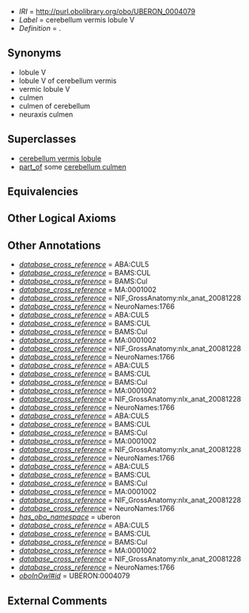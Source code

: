  * *IRI* = http://purl.obolibrary.org/obo/UBERON_0004079
 * *Label* = cerebellum vermis lobule V
 * *Definition* = .

## Synonyms

 * lobule V
 * lobule V of cerebellum vermis
 * vermic lobule V
 * culmen
 * culmen of cerebellum
 * neuraxis culmen

## Superclasses

 * [cerebellum vermis lobule](../../UBERON/70/UBERON_0004070.md)
 * [part_of](../../BFO/50/BFO_0000050.md) some [cerebellum culmen](../../UBERON/63/UBERON_0007763.md)

## Equivalencies


## Other Logical Axioms


## Other Annotations

 * *[database_cross_reference](../../ef/oboInOwl#hasDbXref.md)* = ABA:CUL5
 * *[database_cross_reference](../../ef/oboInOwl#hasDbXref.md)* = BAMS:CUL
 * *[database_cross_reference](../../ef/oboInOwl#hasDbXref.md)* = BAMS:Cul
 * *[database_cross_reference](../../ef/oboInOwl#hasDbXref.md)* = MA:0001002
 * *[database_cross_reference](../../ef/oboInOwl#hasDbXref.md)* = NIF_GrossAnatomy:nlx_anat_20081228
 * *[database_cross_reference](../../ef/oboInOwl#hasDbXref.md)* = NeuroNames:1766
 * *[database_cross_reference](../../ef/oboInOwl#hasDbXref.md)* = ABA:CUL5
 * *[database_cross_reference](../../ef/oboInOwl#hasDbXref.md)* = BAMS:CUL
 * *[database_cross_reference](../../ef/oboInOwl#hasDbXref.md)* = BAMS:Cul
 * *[database_cross_reference](../../ef/oboInOwl#hasDbXref.md)* = MA:0001002
 * *[database_cross_reference](../../ef/oboInOwl#hasDbXref.md)* = NIF_GrossAnatomy:nlx_anat_20081228
 * *[database_cross_reference](../../ef/oboInOwl#hasDbXref.md)* = NeuroNames:1766
 * *[database_cross_reference](../../ef/oboInOwl#hasDbXref.md)* = ABA:CUL5
 * *[database_cross_reference](../../ef/oboInOwl#hasDbXref.md)* = BAMS:CUL
 * *[database_cross_reference](../../ef/oboInOwl#hasDbXref.md)* = BAMS:Cul
 * *[database_cross_reference](../../ef/oboInOwl#hasDbXref.md)* = MA:0001002
 * *[database_cross_reference](../../ef/oboInOwl#hasDbXref.md)* = NIF_GrossAnatomy:nlx_anat_20081228
 * *[database_cross_reference](../../ef/oboInOwl#hasDbXref.md)* = NeuroNames:1766
 * *[database_cross_reference](../../ef/oboInOwl#hasDbXref.md)* = ABA:CUL5
 * *[database_cross_reference](../../ef/oboInOwl#hasDbXref.md)* = BAMS:CUL
 * *[database_cross_reference](../../ef/oboInOwl#hasDbXref.md)* = BAMS:Cul
 * *[database_cross_reference](../../ef/oboInOwl#hasDbXref.md)* = MA:0001002
 * *[database_cross_reference](../../ef/oboInOwl#hasDbXref.md)* = NIF_GrossAnatomy:nlx_anat_20081228
 * *[database_cross_reference](../../ef/oboInOwl#hasDbXref.md)* = NeuroNames:1766
 * *[database_cross_reference](../../ef/oboInOwl#hasDbXref.md)* = ABA:CUL5
 * *[database_cross_reference](../../ef/oboInOwl#hasDbXref.md)* = BAMS:CUL
 * *[database_cross_reference](../../ef/oboInOwl#hasDbXref.md)* = BAMS:Cul
 * *[database_cross_reference](../../ef/oboInOwl#hasDbXref.md)* = MA:0001002
 * *[database_cross_reference](../../ef/oboInOwl#hasDbXref.md)* = NIF_GrossAnatomy:nlx_anat_20081228
 * *[database_cross_reference](../../ef/oboInOwl#hasDbXref.md)* = NeuroNames:1766
 * *[has_obo_namespace](../../ce/oboInOwl#hasOBONamespace.md)* = uberon
 * *[database_cross_reference](../../ef/oboInOwl#hasDbXref.md)* = ABA:CUL5
 * *[database_cross_reference](../../ef/oboInOwl#hasDbXref.md)* = BAMS:CUL
 * *[database_cross_reference](../../ef/oboInOwl#hasDbXref.md)* = BAMS:Cul
 * *[database_cross_reference](../../ef/oboInOwl#hasDbXref.md)* = MA:0001002
 * *[database_cross_reference](../../ef/oboInOwl#hasDbXref.md)* = NIF_GrossAnatomy:nlx_anat_20081228
 * *[database_cross_reference](../../ef/oboInOwl#hasDbXref.md)* = NeuroNames:1766
 * *[oboInOwl#id](../../id/oboInOwl#id.md)* = UBERON:0004079

## External Comments

